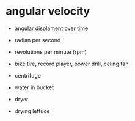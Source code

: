 # angular velocity

- angular displament over time

- radian per second
- revolutions per minute (rpm)

- bike tire, record player, power drill, celing fan


- centrifuge

- water in bucket

- dryer

- drying lettuce
